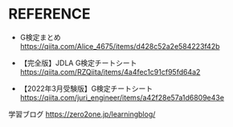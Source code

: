 # REFERENCE
- G検定まとめ
https://qiita.com/Alice_4675/items/d428c52a2e584223f42b


- 【完全版】JDLA G検定チートシート
https://qiita.com/RZQiita/items/4a4fec1c91cf95fd64a2


- 【2022年3月受験版】G検定チートシート
https://qiita.com/juri_engineer/items/a42f28e57a1d6809e43e


学習ブログ
https://zero2one.jp/learningblog/
